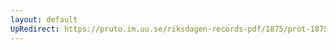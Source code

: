 ```yaml
---
layout: default
UpRedirect: https://pruto.im.uu.se/riksdagen-records-pdf/1875/prot-1875--ak--055/prot-1875--ak--055_075.pdf
---
```

